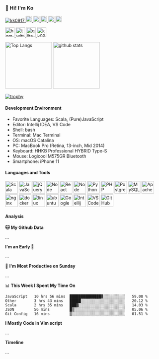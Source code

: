 ### 👋 Hi! I'm Ko

<p align="left"> 
  <a href="https://github.com/kk0917/kk0917/">
    <img src="https://komarev.com/ghpvc/?username=kk0917" alt="kk0917" />
  </a>
  <a href="http://twitter.com/kame_greenergy">
    <img height="20" src="https://img.shields.io/twitter/follow/kame_greenergy?label=Twitter&logo=twitter&style=flat" />
  </a>
  <a href="https://github.com/kk0917">
    <img height="20" src="https://img.shields.io/github/followers/kk0917?label=follow&logo=github&style=flat" />
  </a>
  <!-- <a href="https://www.reddit.com/user/kk0917">
    <img height="20" src="https://img.shields.io/reddit/user-karma/combined/kk0917?label=Reddit&logo=reddit&style=flat" /> -->
  </a>
  <a href="https://stackoverflow.com/users/9845634/kkk">
    <img height="20" src="https://img.shields.io/stackexchange/stackoverflow/r/9845634?label=StackOverflow&logo=stack-overflow&style=flat" />
  </a>
  <a href="http://qiita.com/okame_qiita">
    <img height="20" src="https://qiita-badge.apiapi.app/s/okame_qiita/posts.svg" />
  </a>
  <a href="http://qiita.com/okame_qiita">
    <img height="20" src="https://qiita-badge.apiapi.app/s/okame_qiita/contributions.svg" />
  </a>
</p>

<p align="left"> 
  <a href="https://kk0917.github.io/">
    <img alt="homepage" width="30px" src="https://image.flaticon.com/icons/svg/565/565527.svg" />
  </a>
  <a href="https://twitter.com/kame_greenergy">
    <img alt="twitter" width="30px" src="https://image.flaticon.com/icons/svg/123/123728.svg" />
  </a>
  <a href="https://qiita.com/okame_qiita">
    <img alt="qiita" width="30px" src="https://simpleicons.org/icons/qiita.svg" />
  </a>
  <!-- <a href="https://dev.to/kk0917" target="blank">
    <img src="https://cdn.jsdelivr.net/npm/simple-icons@3.0.1/icons/dev-dot-to.svg" alt="kk0917" height="30" width="30" /> -->
  </a>
  <a href="https://stackoverflow.com/users/9845634/kkk" target="blank">
    <img src="https://cdn.jsdelivr.net/npm/simple-icons@3.0.1/icons/stackoverflow.svg" alt="kk0917" height="30" width="30" />
  </a>
</p>

<p align="left"> 
  <img alt="Top Langs" height="150px" src="https://github-readme-stats.vercel.app/api/top-langs/?username=kk0917&layout=compact&count_private=true&show_icons=true&show_icons=true&hide=php,html" />
  <img alt="github stats" height="150px" src="https://github-readme-stats.vercel.app/api?username=kk0917&count_private=true&show_icons=true&show_icons=true" />
</p>

[![trophy](https://github-profile-trophy.vercel.app/?username=kk0917&theme=gruvbox)](https://github.com/ryo-ma/github-profile-trophy)
<!--
[![](https://raw.githubusercontent.com/kk0917/kk0917/master/profile-summary-card-output/dracula/0-profile-details.svg)](https://github.com/vn7n24fzkq/github-profile-summary-cards)
[![](https://raw.githubusercontent.com/kk0917/kk0917/master/profile-summary-card-output/dracula/1-repos-per-language.svg)](https://github.com/vn7n24fzkq/github-profile-summary-cards)
[![](https://raw.githubusercontent.com/kk0917/kk0917/master/profile-summary-card-output/dracula/2-most-commit-language.svg)](https://github.com/vn7n24fzkq/github-profile-summary-cards)
-->


#### Development Environment

- Favorite Languages: Scala, (Pure)JavaScript
- Editor: Intellij IDEA, VS Code
- Shell: bash
- Terminal: Mac Terminal
- OS: macOS Catalina
- PC: MacBook Pro (Retina, 13-inch, Mid 2014)
- Keyboard: HHKB Professional HYBRID Type-S
- Mouse: Logicool M575GR Bluetooth 
- Smartphone: iPhone 11

#### Languages and Tools

<p align="left">
    <img src="https://devicons.github.io/devicon/devicon.git/icons/scala/scala-original.svg" alt="Scala" width="40" height="40"/>
    <img src="https://devicons.github.io/devicon/devicon.git/icons/javascript/javascript-original.svg" alt="JavaScript" width="40" height="40"/>
    <img src="https://devicons.github.io/devicon/devicon.git/icons/jquery/jquery-original.svg" alt="jQuery" width="40" height="40"/>
    <img src="https://devicons.github.io/devicon/devicon.git/icons/nodejs/nodejs-original.svg" alt="Node" width="40" height="40"/>
    <img src="https://devicons.github.io/devicon/devicon.git/icons/react/react-original.svg" alt="React" width="40" height="40"/>
    <img src="https://devicons.github.io/devicon/devicon.git/icons/typescript/typescript-original.svg" alt="Node" width="40" height="40"/>
    <img src="https://devicons.github.io/devicon/devicon.git/icons/python/python-original.svg" alt="Python" width="40" height="40"/>
    <img src="https://devicons.github.io/devicon/devicon.git/icons/php/php-original.svg" alt="PHP" width="40" height="40"/>
    <img src="https://devicons.github.io/devicon/devicon.git/icons/postgresql/postgresql-original.svg" alt="PostgreSQL" width="40" height="40"/>
    <img src="https://devicons.github.io/devicon/devicon.git/icons/mysql/mysql-original-wordmark.svg" alt="MySQL" width="40" height="40"/>
    <img src="https://devicons.github.io/devicon/devicon.git/icons/apache/apache-original-wordmark.svg" alt="Apache" width="40" height="40"/>
    <img src="https://devicons.github.io/devicon/devicon.git/icons/nginx/nginx-original.svg" alt="nginx" width="40" height="40"/>
    <img src="https://devicons.github.io/devicon/devicon.git/icons/docker/docker-original.svg" alt="docker" width="40" height="40"/>
    <img src="https://devicons.github.io/devicon/devicon.git/icons/linux/linux-original.svg" alt="linux" width="40" height="40"/>
    <img src="https://devicons.github.io/devicon/devicon.git/icons/ubuntu/ubuntu-plain-wordmark.svg" alt="ubuntu" width="40" height="40"/>
    <img src="https://w7.pngwing.com/pngs/327/36/png-transparent-google-cloud-platform-cloud-computing-google-app-engine-amazon-web-services-cloud-computing-angle-rectangle-cloud-computing.png" alt="Google Cloud Platform" width="40" height="40"/>
    <img src="https://wakatime.com/static/img/editor-icons/intellij-idea-128.png" alt="Intellij" width="40" height="40"/>
    <img src="https://wakatime.com/static/img/editor-icons/vs-code-128.png" alt="VS Code" width="40" height="40"/>
    <img src="https://devicons.github.io/devicon/devicon.git/icons/github/github-original.svg" alt="GitHub" width="40" height="40"/>

#### Analysis
<!-- <img height="150" src="https://github.com/kk0917/kk0917/blob/master/images/stat.svg" alt="Alternative Text"/> -->


**🐱 My Github Data** 

...

**I'm an Early 🐤** 

...

📅 **I'm Most Productive on Sunday** 

...

📊 **This Week I Spent My Time On** 

<!--START_SECTION:waka-->
```text
JavaScript   10 hrs 56 mins  ██████████████▓░░░░░░░░░░   59.08 % 
Other        3 hrs 43 mins   █████░░░░░░░░░░░░░░░░░░░░   20.12 % 
Scala        2 hrs 35 mins   ███▓░░░░░░░░░░░░░░░░░░░░░   14.03 % 
JSON         56 mins         █▒░░░░░░░░░░░░░░░░░░░░░░░   05.06 % 
Git Config   16 mins         ▒░░░░░░░░░░░░░░░░░░░░░░░░   01.51 % 
```
<!--END_SECTION:waka-->

**I Mostly Code in Vim script** 

...

**Timeline**

...
